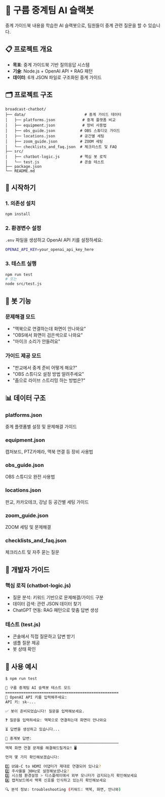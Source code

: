# 🤖 구름 중계팀 AI 슬랙봇

중계 가이드북 내용을 학습한 AI 슬랙봇으로, 팀원들이 중계 관련 질문을 할 수 있습니다.

## 📋 프로젝트 개요

- **목표**: 중계 가이드북 기반 질의응답 시스템
- **기술**: Node.js + OpenAI API + RAG 패턴
- **데이터**: 6개 JSON 파일로 구조화된 중계 가이드

## 🗂️ 프로젝트 구조

```
broadcast-chatbot/
├── data/                          # 중계 가이드 데이터
│   ├── platforms.json            # 중계 플랫폼 비교
│   ├── equipment.json            # 장비 사용법
│   ├── obs_guide.json           # OBS 스튜디오 가이드
│   ├── locations.json           # 공간별 세팅
│   ├── zoom_guide.json          # ZOOM 세팅
│   └── checklists_and_faq.json  # 체크리스트 및 FAQ
├── src/
│   ├── chatbot-logic.js         # 핵심 봇 로직
│   └── test.js                  # 콘솔 테스트
├── package.json
└── README.md
```

## 🚀 시작하기

### 1. 의존성 설치
```bash
npm install
```

### 2. 환경변수 설정
`.env` 파일을 생성하고 OpenAI API 키를 설정하세요:
```bash
OPENAI_API_KEY=your_openai_api_key_here
```

### 3. 테스트 실행
```bash
npm run test
# 또는
node src/test.js
```

## 🤖 봇 기능

### 문제해결 모드
- "맥북으로 연결하는데 화면이 안나와요"
- "OBS에서 화면이 검은색으로 나와요"
- "마이크 소리가 안들려요"

### 가이드 제공 모드
- "판교에서 중계 준비 어떻게 해요?"
- "OBS 스튜디오 설정 방법 알려주세요"
- "줌으로 라이브 스트리밍 하는 방법은?"

## 📊 데이터 구조

### platforms.json
중계 플랫폼별 설정 및 문제해결 가이드

### equipment.json
캡처보드, PTZ카메라, 맥북 연결 등 장비 사용법

### obs_guide.json
OBS 스튜디오 완전 사용법

### locations.json
판교, 카카오테크, 강남 등 공간별 세팅 가이드

### zoom_guide.json
ZOOM 세팅 및 문제해결

### checklists_and_faq.json
체크리스트 및 자주 묻는 질문

## 🔧 개발자 가이드

### 핵심 로직 (chatbot-logic.js)
- 질문 분석: 키워드 기반으로 문제해결/가이드 구분
- 데이터 검색: 관련 JSON 데이터 찾기
- ChatGPT 연동: RAG 패턴으로 맞춤 답변 생성

### 테스트 (test.js)
- 콘솔에서 직접 질문하고 답변 받기
- 샘플 질문 제공
- 봇 상태 확인

## 📝 사용 예시

```bash
$ npm run test

🤖 구름 중계팀 AI 슬랙봇 테스트 모드
==================================================
🔑 OpenAI API 키를 입력해주세요:
API 키: sk-...

✅ 봇이 준비되었습니다! 질문을 입력해보세요.

❓ 질문을 입력하세요: 맥북으로 연결하는데 화면이 안나와요

⏳ 답변을 생성하고 있습니다...

🤖 중계봇 답변:
──────────────────────────────────────────────────
맥북 화면 연결 문제를 해결해드릴게요! 🖥️

먼저 몇 가지 확인해보겠습니다:

1️⃣ USB-C to HDMI 어댑터가 제대로 연결되어 있나요?
2️⃣ 주사율을 30Hz로 설정해보셨나요?
3️⃣ 시스템 환경설정 > 디스플레이에서 외부 모니터가 감지되는지 확인해보세요
4️⃣ 캡처보드에서 맥북 신호를 인식하고 있는지 확인해보세요

🔍 분석 정보: troubleshooting (키워드: 맥북, 화면, 안나와)
